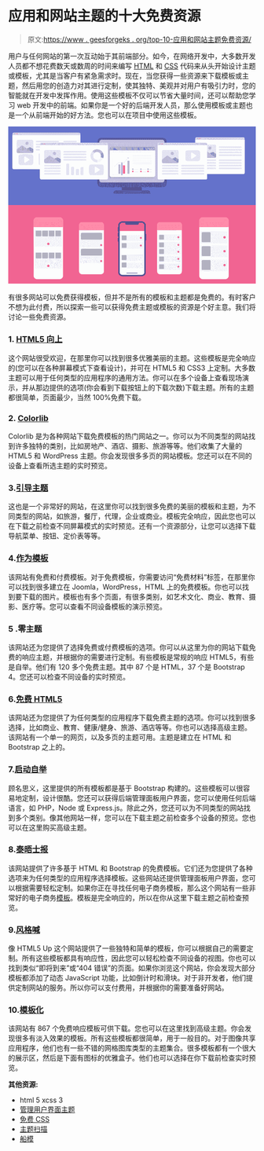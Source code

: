 # 应用和网站主题的十大免费资源

> 原文:[https://www . geesforgeks . org/top-10-应用和网站主题免费资源/](https://www.geeksforgeeks.org/top-10-free-resources-for-app-and-website-themes/)

用户与任何网站的第一次互动始于其前端部分。如今，在网络开发中，大多数开发人员都不想花费数天或数周的时间来编写 [HTML](https://www.geeksforgeeks.org/html-tutorials/) 和 [CSS](https://www.geeksforgeeks.org/css-tutorials/) 代码来从头开始设计主题或模板，尤其是当客户有紧急需求时。现在，当您获得一些资源来下载模板或主题，然后用您的创造力对其进行定制，使其独特、美观并对用户有吸引力时，您的智能就在开发中发挥作用。使用这些模板不仅可以节省大量时间，还可以帮助您学习 web 开发中的前端。如果你是一个好的后端开发人员，那么使用模板或主题也是一个从前端开始的好方法。您也可以在项目中使用这些模板。

![Top-10-Free-Resources-For-App-And-Website-Themes](img/533229a95702ac0e9af61e13fe8f924f.png)

有很多网站可以免费获得模板，但并不是所有的模板和主题都是免费的。有时客户不想为此付费，所以探索一些可以获得免费主题或模板的资源是个好主意。我们将讨论一些免费资源。

### 1. [HTML5 向上](https://html5up.net/)

这个网站很受欢迎，在那里你可以找到很多优雅美丽的主题。这些模板是完全响应的(您可以在各种屏幕模式下查看设计)，并可在 HTML5 和 CSS3 上定制。大多数主题可以用于任何类型的应用程序的通用方法。你可以在多个设备上查看现场演示，并从那边提供的选项(你会看到下载按钮上的下载次数)下载主题。所有的主题都很简单，页面最少，当然 100%免费下载。

### 2. [Colorlib](https://colorlib.com/wp/templates/)

Colorlib 是为各种网站下载免费模板的热门网站之一。你可以为不同类型的网站找到许多独特的类别，比如房地产、酒店、摄影、旅游等等。他们收集了大量的 HTML5 和 WordPress 主题。你会发现很多多页的网站模板。您还可以在不同的设备上查看所选主题的实时预览。

### 3.[引导主题](https://bootstrapthemes.co/items/free-bootstrap-templates/)

这也是一个非常好的网站，在这里你可以找到很多免费的美丽的模板和主题，为不同类型的网站，如旅游，餐厅，代理，企业或商业。模板完全响应，因此您也可以在下载之前检查不同屏幕模式的实时预览。还有一个资源部分，让您可以选择下载导航菜单、按钮、定价表等等。

### 4.[作为模板](https://www.astemplates.com/free-websitetemplates)

该网站有免费和付费模板。对于免费模板，你需要访问“免费材料”标签，在那里你可以找到很多建立在 Joomla，WordPress，HTML 上的免费模板。你也可以找到要下载的图片。模板也有多个页面，有很多类别，如艺术文化、商业、教育、摄影、医疗等。您可以查看不同设备模板的演示预览。

### 5 .零主题

该网站还为您提供了选择免费或付费模板的选项。你可以从这里为你的网站下载免费的响应主题，并根据你的需要进行定制。有些模板是常规的响应 HTML5，有些是自举。他们有 120 多个免费主题。其中 87 个是 HTML，37 个是 Bootstrap 4。您还可以检查不同设备的实时预览。

### 6.[免费 HTML5](https://freehtml5.co/)

该网站还为您提供了为任何类型的应用程序下载免费主题的选项。你可以找到很多选择，比如商业、教育、健康/健身、旅游、酒店等等。你也可以选择高级主题。该网站有一个单一的网页，以及多页的主题可用。主题是建立在 HTML 和 Bootstrap 之上的。

### 7.[启动自举](https://startbootstrap.com/)

顾名思义，这里提供的所有模板都是基于 Bootstrap 构建的。这些模板可以很容易地定制，设计很酷。您还可以获得后端管理面板用户界面，您可以使用任何后端语言，如 PHP，Node 或 Express.js。除此之外，您还可以为不同类型的网站找到多个类别。像其他网站一样，您可以在下载主题之前检查多个设备的预览。您也可以在这里购买高级主题。

### 8.[泰晤士报](https://themewagon.com/)

该网站提供了许多基于 HTML 和 Bootstrap 的免费模板。它们还为您提供了各种选项来为任何类型的应用程序选择模板。这些网站还提供管理面板用户界面，您可以根据需要轻松定制。如果你正在寻找任何电子商务模板，那么这个网站有一些非常好的电子商务[模板](https://themewagon.com/theme-categories/e-commerce/)。模板是完全响应的，所以在你从这里下载主题之前检查预览。

### 9.[风格喊](https://www.styleshout.com/free-templates/)

像 HTML5 Up 这个网站提供了一些独特和简单的模板，你可以根据自己的需要定制。所有这些模板都具有响应性，因此您可以轻松检查不同设备的视图。你也可以找到类似“即将到来”或“404 错误”的页面。如果你浏览这个网站，你会发现大部分模板都添加了动态 JavaScript 功能，比如倒计时和滑块。对于非开发者，他们提供定制网站的服务。所以你可以支付费用，并根据你的需要准备好网站。

### 10.[模板化](https://templated.co/)

该网站有 867 个免费响应模板可供下载。您也可以在这里找到高级主题。你会发现很多有淡入效果的模板。所有这些模板都很简单，用于一般目的。对于图像共享应用程序，他们也有一些不错的网格图库类型的主题集合。很多模板都有一个很大的展示区，然后是下面有图标的优雅盒子。他们也可以选择在你下载前检查实时预览。

**其他资源:**

*   html 5 xcss 3
*   [管理用户界面主题](https://athemes.com/collections/free-bootstrap-admin-templates/)
*   [免费 CSS](https://www.free-css.com/free-css-templates)
*   [主题扫描](https://www.themevault.net/)
*   [船模](https://bootstrapmade.com/)